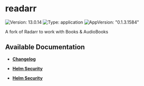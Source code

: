 # readarr

![Version: 13.0.14](https://img.shields.io/badge/Version-13.0.14-informational?style=flat-square) ![Type: application](https://img.shields.io/badge/Type-application-informational?style=flat-square) ![AppVersion: "0.1.3.1584"](https://img.shields.io/badge/AppVersion-"0.1.3.1584"-informational?style=flat-square)

A fork of Radarr to work with Books & AudioBooks

## Available Documentation

- [**Changelog**](CHANGELOG)

- [**Helm Security**](container-security)

- [**Helm Security**](helm-security)

